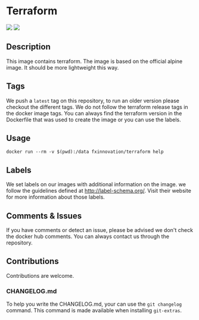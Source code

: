# Terraform
[![](https://images.microbadger.com/badges/version/fxinnovation/terraform.svg)](https://microbadger.com/images/fxinnovation/terraform "Get your own version badge on microbadger.com") [![](https://images.microbadger.com/badges/image/fxinnovation/terraform.svg)](https://microbadger.com/images/fxinnovation/terraform "Get your own image badge on microbadger.com")
## Description
This image contains terraform. The image is based on the official alpine image. It should be more lightweight this way.

## Tags
We push a `latest` tag on this repository, to run an older version please checkout the different tags.
We do not follow the terraform release tags in the docker image tags. You can always find the terraform version in the Dockerfile that was used to create the image or you can use the labels.

## Usage
`docker run --rm -v $(pwd):/data fxinnovation/terraform help`

## Labels
We set labels on our images with additional information on the image. we follow the guidelines defined at http://label-schema.org/. Visit their website for more information about those labels.

## Comments & Issues
If you have comments or detect an issue, please be advised we don't check the docker hub comments. You can always contact us through the repository.

## Contributions
Contributions are welcome.

### CHANGELOG.md
To help you write the CHANGELOG.md, your can use the `git changelog` command. This command is made available when installing `git-extras`.
